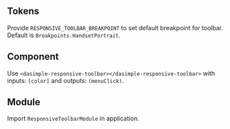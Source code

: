 ## Tokens

Provide `RESPONSIVE_TOOLBAR_BREAKPOINT` to set default breakpoint for toolbar. Default is `Breakpoints.HandsetPortrait`.

## Component

Use `<dasimple-responsive-toolbar></dasimple-responsive-toolbar>` with inputs: `[color]` and outputs: `(menuClick)`.

## Module

Import `ResponsiveToolbarModule` in application.
